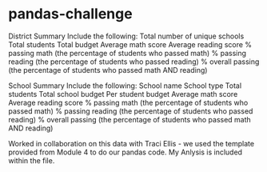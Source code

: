 # pandas-challenge
District Summary 
    Include the following:
        Total number of unique schools
        Total students
        Total budget
        Average math score
        Average reading score
        % passing math (the percentage of students who passed math)
        % passing reading (the percentage of students who passed reading)
        % overall passing (the percentage of students who passed math AND reading)

School Summary
  Include the following:
      School name
      School type
      Total students
      Total school budget
      Per student budget
      Average math score
      Average reading score
      % passing math (the percentage of students who passed math)
      % passing reading (the percentage of students who passed reading)
      % overall passing (the percentage of students who passed math AND reading)


  Worked in collaboration on this data with Traci Ellis - we used the template provided from Module 4 to do our pandas code. 
  My Anlysis is included within the file. 
